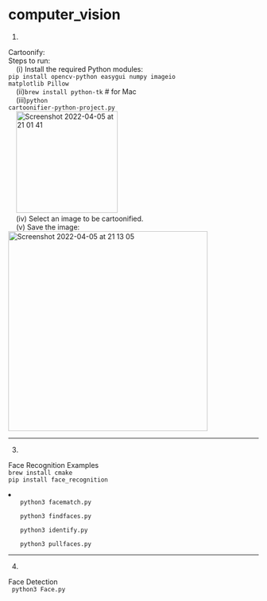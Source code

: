 # computer_vision

1.
Cartoonify:<br>
Steps to run:<br>
  &nbsp;&nbsp;&nbsp;&nbsp;(i) Install the required Python modules:<br>
      <code>pip install opencv-python easygui numpy imageio matplotlib Pillow</code><br>
  &nbsp;&nbsp;&nbsp;&nbsp;(ii)<code>brew install python-tk</code>        # for Mac<br>
  &nbsp;&nbsp;&nbsp;&nbsp;(iii)<code>python cartoonifier-python-project.py</code><br>&nbsp;&nbsp;&nbsp;&nbsp;<img width="204" alt="Screenshot 2022-04-05 at 21 01 41" src="https://user-images.githubusercontent.com/55496113/161790586-a19cab38-ceb6-4c16-a98b-231b73511d29.png"><br>
  &nbsp;&nbsp;&nbsp;&nbsp;(iv) Select an image to be cartoonified.<br>
  &nbsp;&nbsp;&nbsp;&nbsp;(v) Save the image:<br><img width="401" alt="Screenshot 2022-04-05 at 21 13 05" src="https://user-images.githubusercontent.com/55496113/161792997-5a13b87f-2485-4737-8379-12560b4ebf1a.png"><br>

<hr>

3.
Face Recognition Examples<br>
<code>brew install cmake</code><br>
<code>pip install face_recognition</code><br>
<li>
  <ul><code>python3 facematch.py</code></ul>
  <ul><code>python3 findfaces.py</code></ul>
  <ul><code>python3 identify.py</code></ul>
  <ul><code>python3 pullfaces.py</code></ul>
</li>

<hr>

4.
Face Detection<br>
<code> python3 Face.py </code>

